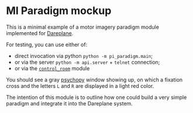 # MI Paradigm mockup

This is a minimal example of a motor imagery paradigm module implemented for [Dareplane](https://github.com/bsdlab/Dareplane).

For testing, you can use either of:

- direct invocation via python `python -m pi_paradigm.main`;
- or via the server `python -m api.server` + `telnet` connection;
- or via the [`control_room`](https://github.com/bsdlab/dp-control-room) module

You should see a gray [psychopy](https://www.psychopy.org/) window showing up, on which a fixation cross and the letters `L` and `R` are displayed in a light red color.

The intention of this module is to outline how one could build a very simple paradigm and integrate it into the Dareplane system.
